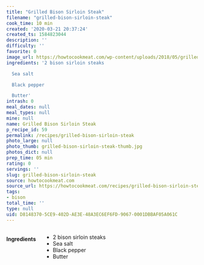 ```yaml
---
title: "Grilled Bison Sirloin Steak"
filename: "grilled-bison-sirloin-steak"
cook_time: 10 min
created: '2020-03-21 20:37:24'
created_ts: 1584823044
description: ''
difficulty: ''
favorite: 0
image_url: https://howtocookmeat.com/wp-content/uploads/2018/05/grilledbisonsirloin.jpg
ingredients: '2 bison sirloin steaks

  Sea salt

  Black pepper

  Butter'
intrash: 0
meal_dates: null
meal_types: null
mine: null
name: Grilled Bison Sirloin Steak
p_recipe_id: 59
permalink: /recipes/grilled-bison-sirloin-steak
photo_large: null
photo_thumb: grilled-bison-sirloin-steak-thumb.jpg
photos_dict: null
prep_time: 05 min
rating: 0
servings: ''
slug: grilled-bison-sirloin-steak
source: howtocookmeat.com
source_url: https://howtocookmeat.com/recipes/grilled-bison-sirloin-steak/
tags:
- bison
total_time: ''
type: null
uid: D8148370-5CE9-402D-AE3E-48A3EC6EF6FD-9067-0001DBBAF05A061C
---
```

<div class="large-8 medium-7 columns" id="writeup">	</div><!-- #writeup -->
</div><!-- #row-one -->
<div class="row" id="row-two">	<div class="medium-4 small-5 columns" id="ingredients"><h4>Ingredients</h4><div class="box box-ingredients content"><ul>
<li>2 bison sirloin steaks</li>
<li>Sea salt</li>
<li>Black pepper</li>
<li>Butter</li>
</ul>
</div>	</div>	<div class="medium-6 small-7 columns" id="directions">	</div>
